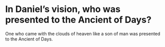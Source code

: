 # In Daniel’s vision, who was presented to the Ancient of Days?

One who came with the clouds of heaven like a son of man was presented to the Ancient of Days.
